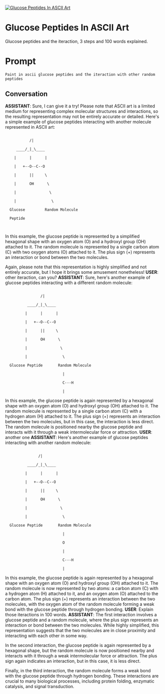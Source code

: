 
[![Glucose Peptides In ASCII Art](https://flow-prompt-covers.s3.us-west-1.amazonaws.com/icon/cute/cute_4.png)]()
# Glucose Peptides In ASCII Art 
Glucose peptides and the iteraction, 3 steps and 100 words explained.

# Prompt

```
Paint in ascii glucose peptides and the iteraction with other random peptides
```

## Conversation

**ASSISTANT**: Sure, I can give it a try! Please note that ASCII art is a limited medium for representing complex molecular structures and interactions, so the resulting representation may not be entirely accurate or detailed. Here's a simple example of glucose peptides interacting with another molecule represented in ASCII art:



```

           /|

     ____/_|_\____

    |      |      |

    |   +--O--C--O

    |      ||     \

    |      OH      \

    |               \

    |                \

  Glucose         Random Molecule

  Peptide



```



In this example, the glucose peptide is represented by a simplified hexagonal shape with an oxygen atom (O) and a hydroxyl group (OH) attached to it. The random molecule is represented by a single carbon atom (C) with two oxygen atoms (O) attached to it. The plus sign (+) represents an interaction or bond between the two molecules.



Again, please note that this representation is highly simplified and not entirely accurate, but I hope it brings some amusement nonetheless!
**USER**: other iteraction, can you?
**ASSISTANT**: Sure, here's another example of glucose peptides interacting with a different random molecule:



```

                /|

          ____/_|_\____

         |      |      |

         |   +--O--C--O

         |      ||     \

         |      OH      \

         |               \

         |                \

  Glucose Peptide       Random Molecule

                          |

                          C---H

                          |

```



In this example, the glucose peptide is again represented by a hexagonal shape with an oxygen atom (O) and hydroxyl group (OH) attached to it. The random molecule is represented by a single carbon atom (C) with a hydrogen atom (H) attached to it. The plus sign (+) represents an interaction between the two molecules, but in this case, the interaction is less direct. The random molecule is positioned nearby the glucose peptide and interacts with it through a weak intermolecular force or attraction.
**USER**: another one
**ASSISTANT**: Here's another example of glucose peptides interacting with another random molecule:



```

               /|

          ____/_|_\____

         |      |      |

         |   +--O--C--O

         |      ||     \

         |      OH      \

         |               \

         |                \

  Glucose Peptide       Random Molecule

                          |

                          O

                          |

                          C---H

                          |

```



In this example, the glucose peptide is again represented by a hexagonal shape with an oxygen atom (O) and hydroxyl group (OH) attached to it. The random molecule is now represented by two atoms: a carbon atom (C) with a hydrogen atom (H) attached to it, and an oxygen atom (O) attached to the carbon atom. The plus sign (+) represents an interaction between the two molecules, with the oxygen atom of the random molecule forming a weak bond with the glucose peptide through hydrogen bonding.
**USER**: Explain those iteractions in 100 words.
**ASSISTANT**: The first interaction involves a glucose peptide and a random molecule, where the plus sign represents an interaction or bond between the two molecules. While highly simplified, this representation suggests that the two molecules are in close proximity and interacting with each other in some way.



In the second interaction, the glucose peptide is again represented by a hexagonal shape, but the random molecule is now positioned nearby and interacts with it through a weak intermolecular force or attraction. The plus sign again indicates an interaction, but in this case, it is less direct.



Finally, in the third interaction, the random molecule forms a weak bond with the glucose peptide through hydrogen bonding. These interactions are crucial to many biological processes, including protein folding, enzymatic catalysis, and signal transduction.


